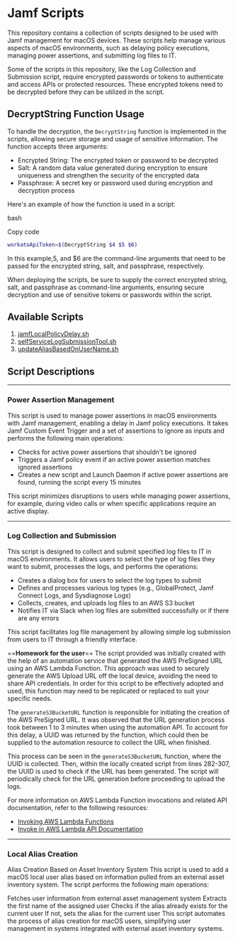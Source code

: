 # Jamf Scripts

This repository contains a collection of scripts designed to be used with Jamf management for macOS devices. These scripts help manage various aspects of macOS environments, such as delaying policy executions, managing power assertions, and submitting log files to IT.

Some of the scripts in this repository, like the Log Collection and Submission script, require encrypted passwords or tokens to authenticate and access APIs or protected resources. These encrypted tokens need to be decrypted before they can be utilized in the script.

## DecryptString Function Usage
To handle the decryption, the `DecryptString` function is implemented in the scripts, allowing secure storage and usage of sensitive information. The function accepts three arguments:

- Encrypted String: The encrypted token or password to be decrypted
- Salt: A random data value generated during encryption to ensure uniqueness and strengthen the security of the encrypted data
- Passphrase: A secret key or password used during encryption and decryption process

Here's an example of how the function is used in a script:

bash

Copy code

```bash
workatoApiToken=$(DecryptString $4 $5 $6)
```

In this example,5, and $6 are the command-line arguments that need to be passed for the encrypted string, salt, and passphrase, respectively.

When deploying the scripts, be sure to supply the correct encrypted string, salt, and passphrase as command-line arguments, ensuring secure decryption and use of sensitive tokens or passwords within the script.

## Available Scripts

1. [jamfLocalPolicyDelay.sh](https://github.com/feolaney/Jamf-Scripts/blob/main/jamfLocalPolicyDelay.sh)
2. [selfServiceLogSubmissionTool.sh]()
3. [updateAliasBasedOnUserName.sh](https://github.com/feolaney/Jamf-Scripts/blob/main/Scripts/updateAliasBasedOnUserName.sh)

## Script Descriptions
****
### Power Assertion Management

This script is used to manage power assertions in macOS environments with Jamf management, enabling a delay in Jamf policy executions. It takes Jamf Custom Event Trigger and a set of assertions to ignore as inputs and performs the following main operations:

- Checks for active power assertions that shouldn't be ignored
- Triggers a Jamf policy event if an active power assertion matches ignored assertions
- Creates a new script and Launch Daemon if active power assertions are found, running the script every 15 minutes

This script minimizes disruptions to users while managing power assertions, for example, during video calls or when specific applications require an active display.
****
### Log Collection and Submission

This script is designed to collect and submit specified log files to IT in macOS environments. It allows users to select the type of log files they want to submit, processes the logs, and performs the operations:

- Creates a dialog box for users to select the log types to submit
- Defines and processes various log types (e.g., GlobalProtect, Jamf Connect Logs, and Sysdiagnose Logs)
- Collects, creates, and uploads log files to an AWS S3 bucket
- Notifies IT via Slack when log files are submitted successfully or if there are any errors

This script facilitates log file management by allowing simple log submission from users to IT through a friendly interface.

==**Homework for the user**==
The script provided was initially created with the help of an automation service that generated the AWS PreSigned URL using an AWS Lambda Function. This approach was used to securely generate the AWS Upload URL off the local device, avoiding the need to share API credentials. In order for this script to be effectively adopted and used, this function may need to be replicated or replaced to suit your specific needs.

The `generateS3BucketURL` function is responsible for initiating the creation of the AWS PreSigned URL. It was observed that the URL generation process took between 1 to 3 minutes when using the automation API. To account for this delay, a UUID was returned by the function, which could then be supplied to the automation resource to collect the URL when finished.

This process can be seen in the `generateS3BucketURL` function, where the UUID is collected. Then, within the locally created script from lines 282-307, the UUID is used to check if the URL has been generated. The script will periodically check for the URL generation before proceeding to upload the logs.

For more information on AWS Lambda Function invocations and related API documentation, refer to the following resources:

- [Invoking AWS Lambda Functions](https://docs.aws.amazon.com/lambda/latest/dg/urls-invocation.html)
- [Invoke in AWS Lambda API Documentation](https://docs.aws.amazon.com/lambda/latest/dg/API_Invoke.html)
****
### Local Alias Creation
Alias Creation Based on Asset Inventory System This script is used to add a macOS local user alias based on information pulled from an external asset inventory system. The script performs the following main operations:

Fetches user information from external asset management system
Extracts the first name of the assigned user
Checks if the alias already exists for the current user
If not, sets the alias for the current user
This script automates the process of alias creation for macOS users, simplifying user management in systems integrated with external asset inventory systems.

